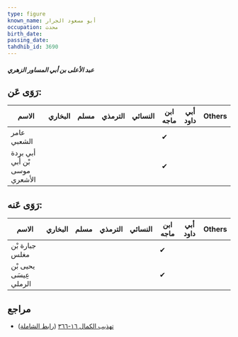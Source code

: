 ```yaml
---
type: figure
known_name: أبو مسعود الجرار
occupation: محدث
birth_date:
passing_date:
tahdhib_id: 3690
---
```

##### عبد الأعلى بن أبي المساور الزهري

## رَوَى عَن:
| الاسم                          | البخاري | مسلم | الترمذي | النسائي | ابن ماجه | أبي داود | Others |
| ------------------------------ | ------- | ---- | ------- | ------- | -------- | -------- | ------ |
| عامر الشعبي                    |         |      |         |         | ✔        |          |        |
| أبي بردة بْن أَبي موسى الأشعري |         |      |         |         | ✔        |          |        |
## رَوَى عَنه:
| الاسم                  | البخاري | مسلم | الترمذي | النسائي | ابن ماجه | أبي داود | Others |
| ---------------------- | ------- | ---- | ------- | ------- | -------- | -------- | ------ |
| جبارة بْن مغلس         |         |      |         |         | ✔        |          |        |
| يحيى بْن عِيسَى الرملي |         |      |         |         | ✔        |          |        |
## مراجع
- [تهذيب الكمال ١٦-٣٦٦](obsidian://open?vault=Tahdhib-al-Kamal&file=Figures/٣٦٩٠-عبد%20الأعلى%20بن%20أبي%20المساور%20الزهري) ([رابط الشاملة](https://shamela.ws/book/3722/8359))
